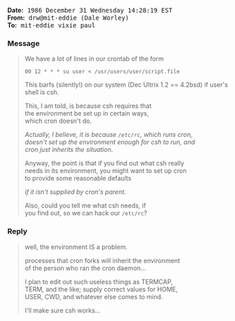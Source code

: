 
<!-- From drw@mit-eddie Wed Dec 31 18:25:27 1986 -->

**Date:** 
<kbd>1986 December 31</kbd> 
<kbd>Wednesday</kbd> 
<kbd>14:28:19 EST</kbd> <br>
**From:** 
<kbd>drw@mit-eddie (Dale Worley)</kbd>  <br>
**To:** 
<kbd>mit-eddie</kbd> 
<kbd>vixie</kbd> 
<kbd>paul</kbd> <br>

<!-- **Status:** `RO` -->

### Message

> We have a lot of lines in our crontab of the form
>
> ```crontab
> 00 12 * * * su user < /usr/users/user/script.file
> ```
>
> This barfs (silently!) on our system (Dec Ultrix 1.2 == 4.2bsd) if user's shell is csh.
>
> This, I am told, is because csh requires that <br>
> the environment be set up in certain ways, <br>
> which cron doesn't do.
>
> *Actually, I believe, it is because `/etc/rc`, which runs cron, <br>
> doesn't set up the environment enough for csh to run, and <br>
> cron just inherits the situation.*
>
> Anyway, the point is that if you find out what csh really <br>
> needs in its environment, you might want to set up cron <br>
> to provide some reasonable defaults 
>
> *if it isn't supplied by cron's parent.*
>
> Also, could you tell me what csh needs, if <br>
> you find out, so we can hack our `/etc/rc`?

### Reply

> well, the environment IS a problem.
>
> processes that cron forks will inherit the environment <br>
> of the person who ran the cron daemon... 
>
> I plan to edit out such useless things as TERMCAP, <br>
> TERM, and the like; supply correct values for HOME, <br>
> USER, CWD, and whatever else comes to mind.
>    
> I'll make sure csh works...